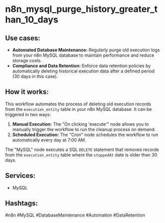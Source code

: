 # n8n_mysql_purge_history_greater_than_10_days

## Use cases:

*   **Automated Database Maintenance:** Regularly purge old execution logs from your n8n MySQL database to maintain performance and reduce storage costs.
*   **Compliance and Data Retention:** Enforce data retention policies by automatically deleting historical execution data after a defined period (30 days in this case).

## How it works:

This workflow automates the process of deleting old execution records from the `execution_entity` table in your n8n MySQL database.  It can be triggered in two ways:

1.  **Manual Execution:**  The "On clicking 'execute'" node allows you to manually trigger the workflow to run the cleanup process on demand.
2.  **Scheduled Execution:** The "Cron" node schedules the workflow to run automatically every day at 7:00 AM.

The "MySQL" node executes a SQL `DELETE` statement that removes records from the `execution_entity` table where the `stoppedAt` date is older than 30 days.

## Services:

*   MySQL

## Hashtags:

#n8n #MySQL #DatabaseMaintenance #Automation #DataRetention

